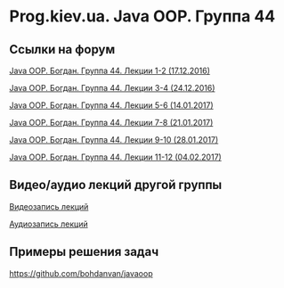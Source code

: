 Prog.kiev.ua. Java OOP. Группа 44
===

## Cсылки на форум

[Java OOP. Богдан. Группа 44. Лекции 1-2 (17.12.2016)](https://prog.kiev.ua/forum/index.php/topic,2673.0.html)

[Java OOP. Богдан. Группа 44. Лекции 3-4 (24.12.2016)](https://prog.kiev.ua/forum/index.php/topic,2688.0.html)

[Java OOP. Богдан. Группа 44. Лекции 5-6 (14.01.2017)](https://prog.kiev.ua/forum/index.php/topic,2712.0.html)

[Java OOP. Богдан. Группа 44. Лекции 7-8 (21.01.2017)](https://prog.kiev.ua/forum/index.php/topic,2724.0.html)

[Java OOP. Богдан. Группа 44. Лекции 9-10 (28.01.2017)](https://prog.kiev.ua/forum/index.php/topic,2740.0.html)

[Java OOP. Богдан. Группа 44. Лекции 11-12 (04.02.2017)](https://prog.kiev.ua/forum/index.php/topic,2747.0.html)

## Видео/аудио лекций другой группы

[Видеозапись лекций](https://mega.nz/#F!fI9ACBqB!D7bquUJHq-oDWGYR073xIA)

[Аудиозапись лекций](https://mega.nz/#F!iIUhgL5T!xyh6AZYBFNvcl2pwS0sjUQ)


## Примеры решения задач

https://github.com/bohdanvan/javaoop
